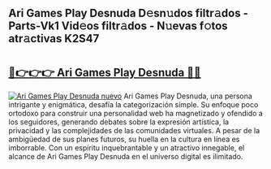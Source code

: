 ## Ari Games Play Desnuda D𝚎sn𝚞dos filtr𝚊dos - Parts-Vk1 Vid𝚎os filtr𝚊dos - N𝚞evas f𝚘tos atr𝚊ctivas K2S47

# <h2><a href="http://mb4bf8.tromn.icu/?c=Ari+Games+Play+Desnuda">🔗👉👉👉 Ari Games Play Desnuda 🔗🔗</a></h2>

[![Ari Games Play Desnuda nuevo](https://i.imgur.com/pEAQMta.gif)](http://mb4bf8.tromn.icu/?c=Ari+Games+Play+Desnuda)
Ari Games Play Desnuda, una persona intrigante y enigmática, desafía la categorización simple. Su enfoque poco ortodoxo para construir una personalidad web ha magnetizado y ofendido a los seguidores, generando debates sobre la expresión artística, la privacidad y las complejidades de las comunidades virtuales. A pesar de la ambigüedad de sus planes futuros, su huella en la cultura en línea es imborrable. Con un espíritu inquebrantable y un atractivo innegable, el alcance de Ari Games Play Desnuda en el universo digital es ilimitado.

